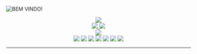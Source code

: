 
![BEM VINDO!](https://github.com/Paivaas/Paivaas/assets/123731976/b12548e2-f91a-4ed5-a399-51ee2c26721a)

<div align="center">
  <a href="https://github.com/Paivaas">
    <img src="https://github-readme-streak-stats.herokuapp.com?user=Paivaas&theme=prussian&hide_border=true&exclude_days=Sun" />
  </a>
  
</div>

<div align="center">
  <a href="https://github.com/dawidolko">
    <img src="http://github-profile-summary-cards.vercel.app/api/cards/stats?username=Paivaas&theme=prussian" />
    <img src="http://github-profile-summary-cards.vercel.app/api/cards/most-commit-language?username=Paivaas&theme=prussian" />
  </a>
</div>

<div align="center">
  <a href="https://github.com/Paivaas">
    <img src="http://github-profile-summary-cards.vercel.app/api/cards/profile-details?username=Paivaas&theme=prussian" />
  </a>
  
</div>


<div align="center">

<img src="https://img.shields.io/badge/HTML-84B0B8?style=for-the-badge&logo=html5&logoColor=white">
<img src="https://img.shields.io/badge/CSS-84B0B8?&style=for-the-badge&logo=css3&logoColor=white">
<img src="https://img.shields.io/badge/JavaScript-84B0B8?style=for-the-badge&logo=javascript&logoColor=white">
<img src="https://img.shields.io/badge/Java-84B0B8?style=for-the-badge&logo=java&logoColor=white">
<img src="https://img.shields.io/badge/MySQL-84B0B8?style=for-the-badge&logo=mysql&logoColor=white">
<img src="https://img.shields.io/badge/Amazon_AWS-84B0B8?style=for-the-badge&logo=amazon-aws&logoColor=white">
<img src="https://img.shields.io/badge/Microsoft_Azure-84B0B8?style=for-the-badge&logo=microsoft-azure&logoColor=white">

</div>

-------------
  


